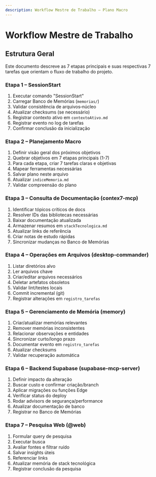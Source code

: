 ```yaml
---
description: Workflow Mestre de Trabalho – Plano Macro
---
```


# Workflow Mestre de Trabalho

## Estrutura Geral
Este documento descreve as 7 etapas principais e suas respectivas 7 tarefas que orientam o fluxo de trabalho do projeto.

### Etapa 1 – SessionStart
1. Executar comando "SessionStart"
2. Carregar Banco de Memórias (`memorias/`)
3. Validar consistência de arquivos‐núcleo
4. Atualizar checksums (se necessário)
5. Registrar contexto ativo em `contextoAtivo.md`
6. Registrar evento no log de tarefas
7. Confirmar conclusão da inicialização

### Etapa 2 – Planejamento Macro
1. Definir visão geral dos próximos objetivos
2. Quebrar objetivos em 7 etapas principais (1-7)
3. Para cada etapa, criar 7 tarefas claras e objetivas
4. Mapear ferramentas necessárias
5. Salvar plano neste arquivo
6. Atualizar `indiceMemoria.md`
7. Validar compreensão do plano

### Etapa 3 – Consulta de Documentação (contex7-mcp)
1. Identificar tópicos críticos de docs
2. Resolver IDs das bibliotecas necessárias
3. Baixar documentação atualizada
4. Armazenar resumos em `stackTecnologica.md`
5. Atualizar links de referência
6. Criar notas de estudo rápidas
7. Sincronizar mudanças no Banco de Memórias

### Etapa 4 – Operações em Arquivos (desktop-commander)
1. Listar diretórios alvo
2. Ler arquivos chave
3. Criar/editar arquivos necessários
4. Deletar artefatos obsoletos
5. Validar lint/testes locais
6. Commit incremental (git)
7. Registrar alterações em `registro_tarefas`

### Etapa 5 – Gerenciamento de Memória (memory)
1. Criar/atualizar memórias relevantes
2. Remover memórias inconsistentes
3. Relacionar observações e entidades
4. Sincronizar curto/longo prazo
5. Documentar evento em `registro_tarefas`
6. Atualizar checksums
7. Validar recuperação automática

### Etapa 6 – Backend Supabase (supabase-mcp-server)
1. Definir impacto da alteração
2. Buscar custo e confirmar criação/branch
3. Aplicar migrações ou funções Edge
4. Verificar status do deploy
5. Rodar advisors de segurança/performance
6. Atualizar documentação de banco
7. Registrar no Banco de Memórias

### Etapa 7 – Pesquisa Web (@web)
1. Formular query de pesquisa
2. Executar busca
3. Avaliar fontes e filtrar ruído
4. Salvar insights úteis
5. Referenciar links
6. Atualizar memória de stack tecnológica
7. Registrar conclusão da pesquisa
